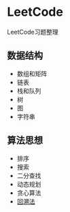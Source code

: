 # LeetCode
LeetCode习题整理
## 数据结构
- 数组和矩阵
- 链表
- 栈和队列
- 树
- 图
- 字符串
## 算法思想
- 排序
- 搜索
- 二分查找
- 动态规划
- 贪心算法
- [回溯法](回溯法.md)
